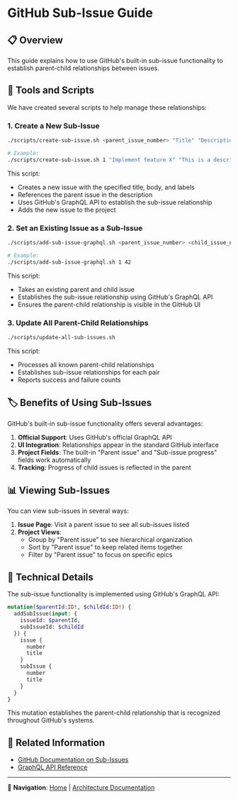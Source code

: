 # GitHub Sub-Issue Guide

## 📋 Overview

This guide explains how to use GitHub's built-in sub-issue functionality to establish parent-child relationships between issues.

## 🧰 Tools and Scripts

We have created several scripts to help manage these relationships:

### 1. Create a New Sub-Issue

```bash
./scripts/create-sub-issue.sh <parent_issue_number> "Title" "Description" "label1,label2"

# Example:
./scripts/create-sub-issue.sh 1 "Implement feature X" "This is a description" "user-story,priority:high"
```

This script:
- Creates a new issue with the specified title, body, and labels
- References the parent issue in the description
- Uses GitHub's GraphQL API to establish the sub-issue relationship
- Adds the new issue to the project

### 2. Set an Existing Issue as a Sub-Issue

```bash
./scripts/add-sub-issue-graphql.sh <parent_issue_number> <child_issue_number>

# Example:
./scripts/add-sub-issue-graphql.sh 1 42
```

This script:
- Takes an existing parent and child issue
- Establishes the sub-issue relationship using GitHub's GraphQL API
- Ensures the parent-child relationship is visible in the GitHub UI

### 3. Update All Parent-Child Relationships

```bash
./scripts/update-all-sub-issues.sh
```

This script:
- Processes all known parent-child relationships
- Establishes sub-issue relationships for each pair
- Reports success and failure counts

## 🏷️ Benefits of Using Sub-Issues

GitHub's built-in sub-issue functionality offers several advantages:

1. **Official Support**: Uses GitHub's official GraphQL API
2. **UI Integration**: Relationships appear in the standard GitHub interface
3. **Project Fields**: The built-in "Parent issue" and "Sub-issue progress" fields work automatically
4. **Tracking**: Progress of child issues is reflected in the parent

## 📊 Viewing Sub-Issues

You can view sub-issues in several ways:

1. **Issue Page**: Visit a parent issue to see all sub-issues listed
2. **Project Views**: 
   - Group by "Parent issue" to see hierarchical organization
   - Sort by "Parent issue" to keep related items together
   - Filter by "Parent issue" to focus on specific epics

## 🔄 Technical Details

The sub-issue functionality is implemented using GitHub's GraphQL API:

```graphql
mutation($parentId:ID!, $childId:ID!) {
  addSubIssue(input: {
    issueId: $parentId,
    subIssueId: $childId
  }) {
    issue {
      number
      title
    }
    subIssue {
      number
      title
    }
  }
}
```

This mutation establishes the parent-child relationship that is recognized throughout GitHub's systems.

## 🔗 Related Information

- [GitHub Documentation on Sub-Issues](https://docs.github.com/en/issues/tracking-your-work-with-issues/about-issues#sub-issues)
- [GraphQL API Reference](https://docs.github.com/en/graphql/reference/mutations#addsubissue)

---

🧭 **Navigation**: [Home](/README.md) | [Architecture Documentation](/docs/architecture/README.md)